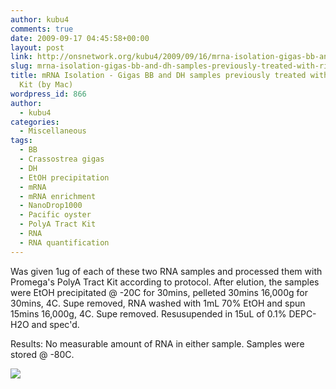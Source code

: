 ```yaml
---
author: kubu4
comments: true
date: 2009-09-17 04:45:58+00:00
layout: post
link: http://onsnetwork.org/kubu4/2009/09/16/mrna-isolation-gigas-bb-and-dh-samples-previously-treated-with-ribominus-kit-by-mac-2/
slug: mrna-isolation-gigas-bb-and-dh-samples-previously-treated-with-ribominus-kit-by-mac-2
title: mRNA Isolation - Gigas BB and DH samples previously treated with Ribominus
  Kit (by Mac)
wordpress_id: 866
author:
  - kubu4
categories:
  - Miscellaneous
tags:
  - BB
  - Crassostrea gigas
  - DH
  - EtOH precipitation
  - mRNA
  - mRNA enrichment
  - NanoDrop1000
  - Pacific oyster
  - PolyA Tract Kit
  - RNA
  - RNA quantification
---
```


Was given 1ug of each of these two RNA samples and processed them with Promega's PolyA Tract Kit according to protocol. After elution, the samples were EtOH precipitated @ -20C for 30mins, pelleted 30mins 16,000g for 30mins, 4C. Supe removed, RNA washed with 1mL 70% EtOH and spun 15mins 16,000g, 4C. Supe removed. Resusupended in 15uL of 0.1% DEPC-H2O and spec'd.

Results: No measurable amount of RNA in either sample. Samples were stored @ -80C.

![](http://eagle.fish.washington.edu/Arabidopsis/RNA%20Spec%20Readings/20090916%20mRNA%20BB%20DH%20ribominus_polyA.jpg)
